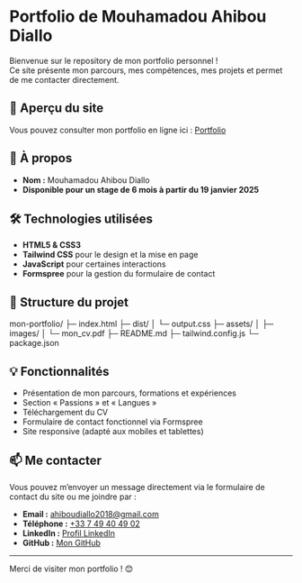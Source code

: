# Portfolio de Mouhamadou Ahibou Diallo

Bienvenue sur le repository de mon portfolio personnel !  
Ce site présente mon parcours, mes compétences, mes projets et permet de me contacter directement.

## 🚀 Aperçu du site
Vous pouvez consulter mon portfolio en ligne ici : [Portfolio](https://mouhamadou-ahibou-diallo.github.io/portfolio-ahibou/)

## 📝 À propos
- **Nom :** Mouhamadou Ahibou Diallo  
- **Disponible pour un stage de 6 mois à partir du 19 janvier 2025**

## 🛠 Technologies utilisées
- **HTML5 & CSS3**
- **Tailwind CSS** pour le design et la mise en page
- **JavaScript** pour certaines interactions
- **Formspree** pour la gestion du formulaire de contact

## 📁 Structure du projet

mon-portfolio/
├─ index.html
├─ dist/
│ └─ output.css
├─ assets/
│ ├─ images/
│ └─ mon_cv.pdf
├─ README.md
├─ tailwind.config.js
└─ package.json


## 💡 Fonctionnalités
- Présentation de mon parcours, formations et expériences
- Section « Passions » et « Langues »
- Téléchargement du CV
- Formulaire de contact fonctionnel via Formspree
- Site responsive (adapté aux mobiles et tablettes)

## 📫 Me contacter
Vous pouvez m’envoyer un message directement via le formulaire de contact du site ou me joindre par :
- **Email :** [ahiboudiallo2018@gmail.com](mailto:ahiboudiallo2018@gmail.com)
- **Téléphone :** [+33 7 49 40 49 02](tel:+33749404902)
- **LinkedIn :** [Profil LinkedIn](https://www.linkedin.com/in/mouhamadou-ahibou-diallo-602915184)
- **GitHub :** [Mon GitHub](https://github.com/Mouhamadou-Ahibou-DIALLO)

---

Merci de visiter mon portfolio ! 😊

